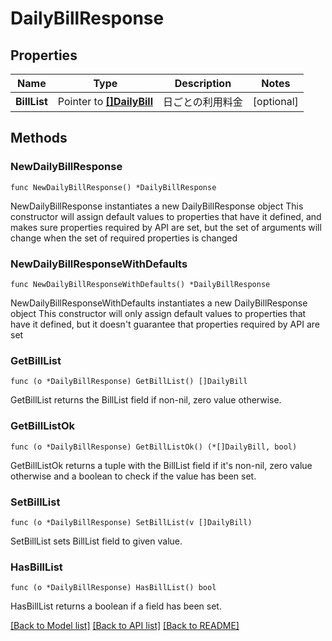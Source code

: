 # DailyBillResponse

## Properties

Name | Type | Description | Notes
------------ | ------------- | ------------- | -------------
**BillList** | Pointer to [**[]DailyBill**](DailyBill.md) | 日ごとの利用料金 | [optional] 

## Methods

### NewDailyBillResponse

`func NewDailyBillResponse() *DailyBillResponse`

NewDailyBillResponse instantiates a new DailyBillResponse object
This constructor will assign default values to properties that have it defined,
and makes sure properties required by API are set, but the set of arguments
will change when the set of required properties is changed

### NewDailyBillResponseWithDefaults

`func NewDailyBillResponseWithDefaults() *DailyBillResponse`

NewDailyBillResponseWithDefaults instantiates a new DailyBillResponse object
This constructor will only assign default values to properties that have it defined,
but it doesn't guarantee that properties required by API are set

### GetBillList

`func (o *DailyBillResponse) GetBillList() []DailyBill`

GetBillList returns the BillList field if non-nil, zero value otherwise.

### GetBillListOk

`func (o *DailyBillResponse) GetBillListOk() (*[]DailyBill, bool)`

GetBillListOk returns a tuple with the BillList field if it's non-nil, zero value otherwise
and a boolean to check if the value has been set.

### SetBillList

`func (o *DailyBillResponse) SetBillList(v []DailyBill)`

SetBillList sets BillList field to given value.

### HasBillList

`func (o *DailyBillResponse) HasBillList() bool`

HasBillList returns a boolean if a field has been set.


[[Back to Model list]](../README.md#documentation-for-models) [[Back to API list]](../README.md#documentation-for-api-endpoints) [[Back to README]](../README.md)



